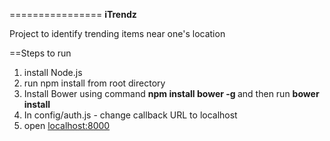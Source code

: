 ================
<b> iTrendz </b>

Project to identify trending items near one's location

==Steps to run
<ol>
<li>install Node.js </li>
<li>run npm install from root directory</li>
<li>Install Bower using command <b> npm install bower -g </b> and then run <b>bower install</b> </li>
<li>In config/auth.js - change callback URL to localhost</li>
<li>open <a href="http://localhost:8000" target="_blank"> localhost:8000</a> </li>
</ol>
